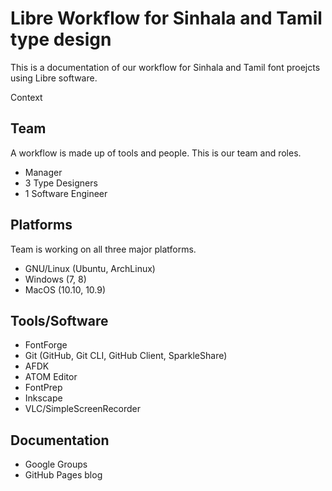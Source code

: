 # Libre Workflow for Sinhala and Tamil type design

This is a documentation of our workflow for Sinhala and Tamil font proejcts using Libre software.

Context

## Team
A workflow is made up of tools and people. This is our team and roles.
  - Manager
  - 3 Type Designers
  - 1 Software Engineer

## Platforms

Team is working on all three major platforms.
  - GNU/Linux (Ubuntu, ArchLinux)
  - Windows (7, 8)
  - MacOS (10.10, 10.9)
  
## Tools/Software

 - FontForge
 - Git (GitHub, Git CLI, GitHub Client, SparkleShare)
 - AFDK
 - ATOM Editor
 - FontPrep
 - Inkscape
 - VLC/SimpleScreenRecorder
 

## Documentation
 - Google Groups
 - GitHub Pages blog


